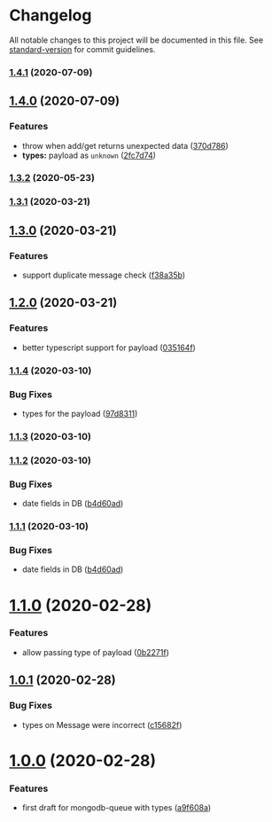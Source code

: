# Changelog

All notable changes to this project will be documented in this file. See
[standard-version](https://github.com/conventional-changelog/standard-version)
for commit guidelines.

### [1.4.1](https://github.com/openwar/mongodb-queue/compare/v1.4.0...v1.4.1) (2020-07-09)

## [1.4.0](https://github.com/openwar/mongodb-queue/compare/v1.3.2...v1.4.0) (2020-07-09)

### Features

- throw when add/get returns unexpected data
  ([370d786](https://github.com/openwar/mongodb-queue/commit/370d78633e00a353fd1132899db262321b29de63))
- **types:** payload as `unknown`
  ([2fc7d74](https://github.com/openwar/mongodb-queue/commit/2fc7d7440a46ae9b464d30f01448559e61baae11))

### [1.3.2](https://github.com/openwar/mongodb-queue/compare/v1.3.1...v1.3.2) (2020-05-23)

### [1.3.1](https://github.com/openwar/mongodb-queue/compare/v1.3.0...v1.3.1) (2020-03-21)

## [1.3.0](https://github.com/openwar/mongodb-queue/compare/v1.2.0...v1.3.0) (2020-03-21)

### Features

- support duplicate message check
  ([f38a35b](https://github.com/openwar/mongodb-queue/commit/f38a35b078f9e3b45dd51a5b174a693230c28e00))

## [1.2.0](https://github.com/openwar/mongodb-queue/compare/v1.1.4...v1.2.0) (2020-03-21)

### Features

- better typescript support for payload
  ([035164f](https://github.com/openwar/mongodb-queue/commit/035164fd777b88b4350fb1e592e65f76819bd499))

### [1.1.4](https://github.com/openwar/mongodb-queue/compare/v1.1.3...v1.1.4) (2020-03-10)

### Bug Fixes

- types for the payload
  ([97d8311](https://github.com/openwar/mongodb-queue/commit/97d8311f01a00111b77a7b64952592d4b89600b9))

### [1.1.3](https://github.com/openwar/mongodb-queue/compare/v1.1.2...v1.1.3) (2020-03-10)

### [1.1.2](https://github.com/openwar/mongodb-queue/compare/v1.1.0...v1.1.2) (2020-03-10)

### Bug Fixes

- date fields in DB
  ([b4d60ad](https://github.com/openwar/mongodb-queue/commit/b4d60ad33ff128266e82b4a736c38667fa54be83))

### [1.1.1](https://github.com/openwar/mongodb-queue/compare/v1.1.0...v1.1.1) (2020-03-10)

### Bug Fixes

- date fields in DB
  ([b4d60ad](https://github.com/openwar/mongodb-queue/commit/b4d60ad33ff128266e82b4a736c38667fa54be83))

# [1.1.0](https://github.com/openwar/mongodb-queue/compare/1.0.1...1.1.0) (2020-02-28)

### Features

- allow passing type of payload
  ([0b2271f](https://github.com/openwar/mongodb-queue/commit/0b2271fb57dd57347ecd047005baa884db7bd1a3))

## [1.0.1](https://github.com/openwar/mongodb-queue/compare/1.0.0...1.0.1) (2020-02-28)

### Bug Fixes

- types on Message were incorrect
  ([c15682f](https://github.com/openwar/mongodb-queue/commit/c15682f25047611809f88d493bd3eb487ad7fd5d))

# [1.0.0](https://github.com/openwar/mongodb-queue/compare/a9f608ab418c27873ea84065efe1c4abc162cde2...1.0.0) (2020-02-28)

### Features

- first draft for mongodb-queue with types
  ([a9f608a](https://github.com/openwar/mongodb-queue/commit/a9f608ab418c27873ea84065efe1c4abc162cde2))
